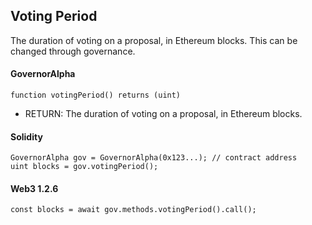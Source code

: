 Voting Period
-------------

The duration of voting on a proposal, in Ethereum blocks. This can be changed through governance.

#### GovernorAlpha

```
function votingPeriod() returns (uint)
```

-   RETURN: The duration of voting on a proposal, in Ethereum blocks.

#### Solidity

```
GovernorAlpha gov = GovernorAlpha(0x123...); // contract address
uint blocks = gov.votingPeriod();
```

#### Web3 1.2.6

```
const blocks = await gov.methods.votingPeriod().call();
```